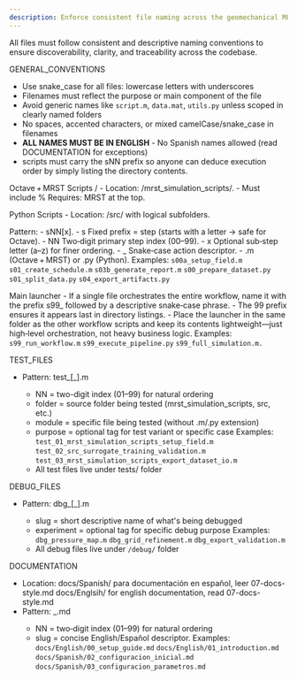 ```yaml
---
description: Enforce consistent file naming across the geomechanical ML project
---
```


All files must follow consistent and descriptive naming conventions to ensure discoverability, clarity, and traceability across the codebase.

GENERAL_CONVENTIONS
  - Use snake_case for all files: lowercase letters with underscores
  - Filenames must reflect the purpose or main component of the file
  - Avoid generic names like `script.m`, `data.mat`, `utils.py` unless scoped in clearly named folders
  - No spaces, accented characters, or mixed camelCase/snake_case in filenames
  - **ALL NAMES MUST BE IN ENGLISH** - No Spanish names allowed (read DOCUMENTATION for exceptions)
  -  scripts must carry the sNN prefix so anyone can deduce execution order by simply listing the directory contents.

  Octave + MRST Scripts / 
    - Location: /mrst_simulation_scripts/.
    - Must include % Requires: MRST at the top.

  Python Scripts
    - Location: /src/ with logical subfolders.

  Pattern:
    - sNN[x]_<verb>_<noun>.<ext>
      - s	Fixed prefix = step (starts with a letter → safe for Octave).
      - NN	Two‑digit primary step index (00–99).
      - x	Optional sub‑step letter (a–z) for finer ordering.
      - <verb>_<noun>	Snake‑case action descriptor.
      - <ext>	.m (Octave + MRST) or .py (Python).
    Examples:
      `s00a_setup_field.m`
      `s01_create_schedule.m`
      `s03b_generate_report.m`
      `s00_prepare_dataset.py`
      `s01_split_data.py`
      `s04_export_artifacts.py`

  Main launcher
    - If a single file orchestrates the entire workflow, name it with the prefix s99_ followed by a descriptive snake‑case phrase.
    - The 99 prefix ensures it appears last in directory listings.
    - Place the launcher in the same folder as the other workflow scripts and keep its contents lightweight—just high‑level orchestration, not heavy business logic.
    Examples: 
      `s99_run_workflow.m`
      `s99_execute_pipeline.py`
      `s99_full_simulation.m.`

TEST_FILES
- Pattern: test_<NN>_<folder>_<module>[_<purpose>].m
  - NN = two-digit index (01–99) for natural ordering
  - folder = source folder being tested (mrst_simulation_scripts, src, etc.)
  - module = specific file being tested (without .m/.py extension)
  - purpose = optional tag for test variant or specific case
  Examples:
    `test_01_mrst_simulation_scripts_setup_field.m`
    `test_02_src_surrogate_training_validation.m`
    `test_03_mrst_simulation_scripts_export_dataset_io.m`
  - All test files live under tests/ folder

DEBUG_FILES
- Pattern: dbg_<slug>[_<experiment>].m
  - slug = short descriptive name of what's being debugged
  - experiment = optional tag for specific debug purpose
  Examples:
    `dbg_pressure_map.m`
    `dbg_grid_refinement.m`
    `dbg_export_validation.m`
  - All debug files live under `/debug/` folder

DOCUMENTATION
  - Location: 
    docs/Spanish/ para documentación en español, leer 07-docs-style.md
    docs/Englsih/ for english documentation, read 07-docs-style.md
  - Pattern: <NN>_<slug>.md
    - NN = two‑digit index (01–99) for natural ordering
    - slug = concise English/Español descriptor.
    Examples:
      `docs/English/00_setup_guide.md`
      `docs/English/01_introduction.md`
      `docs/Spanish/02_configuracion_inicial.md`
      `docs/Spanish/03_configuracion_parametros.md`
